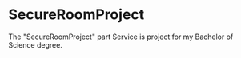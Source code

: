 # SecureRoomProject
The "SecureRoomProject" part Service is project for my Bachelor of Science degree.

